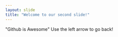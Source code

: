 ```yaml
---
layout: slide
title: "Welcome to our second slide!"
---
```

"Github is Awesome"
Use the left arrow to go back!
